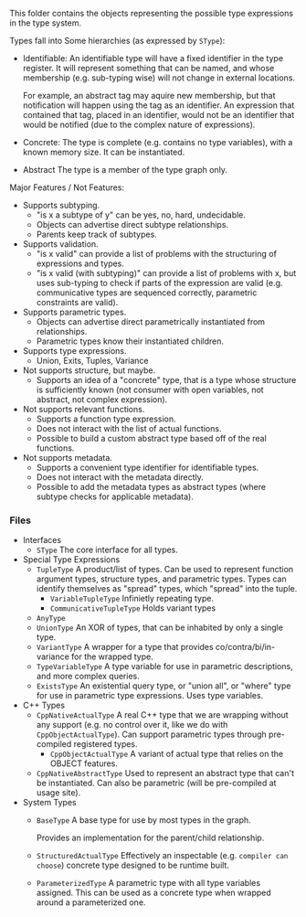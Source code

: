This folder contains the objects representing the possible type expressions in the type system.

Types fall into Some hierarchies (as expressed by `SType`):

* Identifiable:
  An identifiable type will have a fixed identifier in the type register. It will represent something that can be named, and whose membership (e.g. sub-typing wise) will not change in external locations.

  For example, an abstract tag may aquire new membership, but that notification will happen using the tag as an identifier. An expression that contained that tag, placed in an identifier, would not be an identifier that would be notified (due to the complex nature of expressions).
* Concrete:
  The type is complete (e.g. contains no type variables), with a known memory size. It can be instantiated.
* Abstract
  The type is a member of the type graph only.

Major Features / Not Features:

* Supports subtyping.
  * "is x a subtype of y" can be yes, no, hard, undecidable.
  * Objects can advertise direct subtype relationships.
  * Parents keep track of subtypes.
* Supports validation.
  * "is x valid" can provide a list of problems with the structuring of expressions and types.
  * "is x valid (with subtyping)" can provide a list of problems with x, but uses sub-typing to check if parts of the expression are valid (e.g. communicative types are sequenced correctly, parametric constraints are valid).
* Supports parametric types.
  * Objects can advertise direct parametrically instantiated from relationships.
  * Parametric types know their instantiated children.
* Supports type expressions.
  * Union, Exits, Tuples, Variance
* Not supports structure, but maybe.
  * Supports an idea of a "concrete" type, that is a type whose structure is sufficiently known (not consumer with open variables, not abstract, not complex expression).
* Not supports relevant functions.
  * Supports a function type expression.
  * Does not interact with the list of actual functions.
  * Possible to build a custom abstract type based off of the real functions.
* Not supports metadata.
  * Supports a convenient type identifier for identifiable types.
  * Does not interact with the metadata directly.
  * Possible to add the metadata types as abstract types (where subtype checks for applicable metadata).

### Files

* Interfaces
  * `SType`
    The core interface for all types.
* Special Type Expressions
  * `TupleType`
    A product/list of types. Can be used to represent function argument types, structure types, and parametric types.
    Types can identify themselves as "spread" types, which "spread" into the tuple.
    * `VariableTupleType`
      Infinietly repeating type.
    * `CommunicativeTupleType`
      Holds variant types 
  * `AnyType`
  * `UnionType`
    An XOR of types, that can be inhabited by only a single type.
  * `VariantType`
    A wrapper for a type that provides co/contra/bi/in-variance for the wrapped type.
  * `TypeVariableType`
    A type variable for use in parametric descriptions, and more complex queries.
  * `ExistsType`
    An existential query type, or "union all", or "where" type for use in parametric type expressions. Uses type variables.
* C++ Types
  * `CppNativeActualType`
    A real C++ type that we are wrapping without any support (e.g. no control over it, like we do with `CppObjectActualType`). Can support parametric types through pre-compiled registered types.
    * `CppObjectActualType`
    A variant of actual type that relies on the OBJECT features.
  * `CppNativeAbstractType`
    Used to represent an abstract type that can't be instantiated. Can also be parametric (will be pre-compiled at usage site).
* System Types
  * `BaseType`
    A base type for use by most types in the graph.

    Provides an implementation for the parent/child relationship.
  * `StructuredActualType`
    Effectively an inspectable (e.g. `compiler can choose`) concrete type designed to be runtime built.
  * `ParameterizedType`
    A parametric type with all type variables assigned. This can be used as a concrete type when wrapped around a parameterized one.